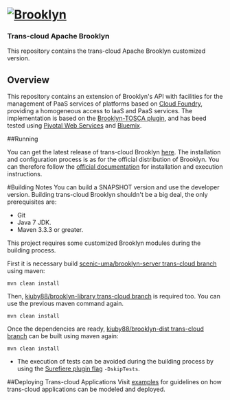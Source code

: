 
# [![**Brooklyn**](https://brooklyn.apache.org/style/img/apache-brooklyn-logo-244px-wide.png)](http://brooklyn.apache.org/)

### Trans-cloud Apache Brooklyn 

This repository contains the trans-cloud Apache Brooklyn customized version.

## Overview

This repository contains an extension of Brooklyn's API with facilities for the management of PaaS services of platforms based on [Cloud Foundry](https://www.cloudfoundry.org/), providing a homogeneous access to IaaS and PaaS services. The implementation is based on the [Brooklyn-TOSCA plugin](https://github.com/cloudsoft/brooklyn-tosca/), and has beed tested using [Pivotal Web Services](https://run.pivotal.io/) and [Bluemix](https://console.ng.bluemix.net/).

##Running

You can get the latest release of trans-cloud Brooklyn [here](https://github.com/kiuby88/brooklyn-dist/releases/download/apache-brooklyn-0.9.0-transcloud/brooklyn-trans-cloud-v0.1.0.zip).
The installation and configuration process is as for the official distribution of Brooklyn. You can therefore follow the [official documentation](https://brooklyn.apache.org/v/latest/start/running.html) for installation and execution instructions.

#Building Notes
You can build a SNAPSHOT version and use the developer version. Building trans-cloud Brooklyn shouldn't be a big deal, the only prerequisites are:
- Git
- Java 7 JDK.
- Maven 3.3.3 or greater.

This project requires some customized Brooklyn modules during the building process.

First it is necessary build [scenic-uma/brooklyn-server trans-cloud branch](https://github.com/kiuby88/brooklyn-server/tree/trans-cloud) using maven:

    mvn clean install

Then, [kiuby88/brooklyn-library trans-cloud branch](https://github.com/kiuby88/brooklyn-library/tree/trans-cloud) is required too. You can use the previous maven command again.

    mvn clean install

Once the dependencies are ready, [kiuby88/brooklyn-dist trans-cloud branch](https://github.com/kiuby88/brooklyn-dist/tree/trans-cloud) can be built using maven again:

    mvn clean install

* The execution of tests can be avoided during the building process by using the [Surefiere plugin flag](http://maven.apache.org/surefire/maven-surefire-plugin/examples/skipping-test.html) `-DskipTests`.

##Deploying Trans-cloud Applications
Visit [examples](https://github.com/kiuby88/brooklyn-dist/blob/trans-cloud/trans-cloud-samples/README.md) for guidelines on how trans-cloud applications can be modeled and deployed.
